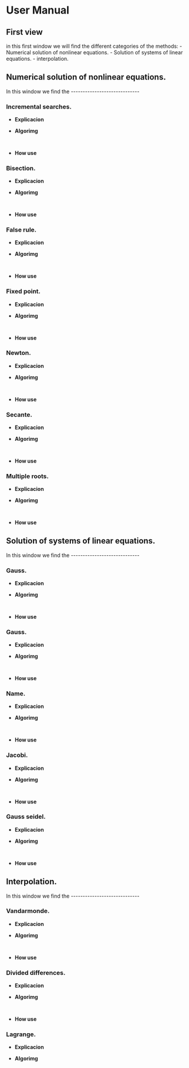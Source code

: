 # User Manual

## First view
in this first window we will find the different categories of the methods:
    - Numerical solution of nonlinear equations.
    - Solution of systems of linear equations.
    - interpolation.

## Numerical solution of nonlinear equations.
In this window we find the -----------------------------

### Incremental searches.
- **Explicacion**

- **Algorimg**
    ```bash
        
    ``` 
        
- **How use**

### Bisection.
- **Explicacion**

- **Algorimg**
    ```bash
        
    ``` 
        
- **How use**

### False rule.
- **Explicacion**

- **Algorimg**
    ```bash
        
    ``` 
        
- **How use**

### Fixed point.
- **Explicacion**

- **Algorimg**
    ```bash
        
    ``` 
        
- **How use**

### Newton.
- **Explicacion**

- **Algorimg**
    ```bash
        
    ``` 
        
- **How use**

### Secante.
- **Explicacion**

- **Algorimg**
    ```bash
        
    ``` 
        
- **How use**

### Multiple roots.
- **Explicacion**

- **Algorimg**
    ```bash
        
    ``` 
        
- **How use**

## Solution of systems of linear equations.
In this window we find the -----------------------------

### Gauss.
- **Explicacion**

- **Algorimg**
    ```bash
        
    ``` 
        
- **How use**

### Gauss.
- **Explicacion**

- **Algorimg**
    ```bash
        
    ``` 
        
- **How use**

### Name.
- **Explicacion**

- **Algorimg**
    ```bash
        
    ``` 
        
- **How use**

### Jacobi.
- **Explicacion**

- **Algorimg**
    ```bash
        
    ``` 
        
- **How use**

### Gauss seidel.
- **Explicacion**

- **Algorimg**
    ```bash
        
    ``` 
        
- **How use**

## Interpolation.
In this window we find the -----------------------------

### Vandarmonde.
- **Explicacion**

- **Algorimg**
    ```bash
        
    ``` 
        
- **How use**

### Divided differences.
- **Explicacion**

- **Algorimg**
    ```bash
        
    ``` 
        
- **How use**

### Lagrange.
- **Explicacion**

- **Algorimg**
    ```bash
        
    ``` 



